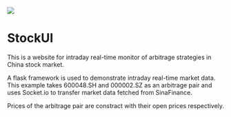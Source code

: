 <img src="https://img.shields.io/badge/python-v3.7-blue">

# StockUI
This is a website for intraday real-time monitor of arbitrage strategies in China stock market.

A flask framework is used to demonstrate intraday real-time market data. This example takes 600048.SH and 000002.SZ as an arbitrage pair and uses Socket.io to transfer market data fetched from SinaFinance.

Prices of the arbitrage pair are constract with their open prices respectively.
